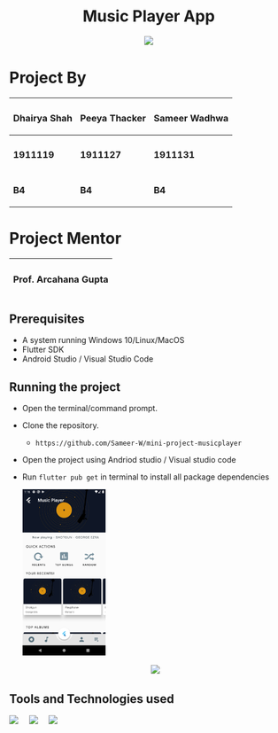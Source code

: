 <h1 align="center">Music Player App</h1>
<div align="center">
  
[![](https://img.shields.io/badge/Made_with-Flutter-red?style=for-the-badge&logo=flutter)](https://flutter.dev/ "Flutter")

</div>


<h1>Project By</h1>

| <h3>Dhairya Shah</h3> | <h3>Peeya Thacker</h3> | <h3>Sameer Wadhwa</h3> |
| -------------------- | ---------------------- | ---------------------- |
| <h3>1911119 </h3>    | <h3>1911127</h3>       | <h3>1911131</h3>       |
| <h3>B4</h3>          | <h3>B4</h3>            | <h3>B4</h3>            |

<h1>Project Mentor</h1>

| <h3>Prof. Arcahana Gupta</h3> | 
| ------------------------------- |


## Prerequisites

  -   A system running Windows 10/Linux/MacOS
  -   Flutter SDK
  -   Android Studio / Visual Studio Code

## Running the project

-   Open the terminal/command prompt.
-   Clone the repository.
    </br>
    -   `https://github.com/Sameer-W/mini-project-musicplayer`
-   Open the project using Andriod studio / Visual studio code
-   Run `flutter pub get` in terminal to install all package dependencies

    <img height="300" src="ss\1.png">
    </br>
    <p align="center">
    <img src="Images\mongoDB.PNG">
    </p>

## Tools and Technologies used

<p>
  <img height="50" src="Images\mysql-logo.svg"> &nbsp; &nbsp; 
  <img height="50" src="Images\python-logo.png"> &nbsp; &nbsp; 
  <img height="50" src="Images\mongodb-logo.svg">
</p>



